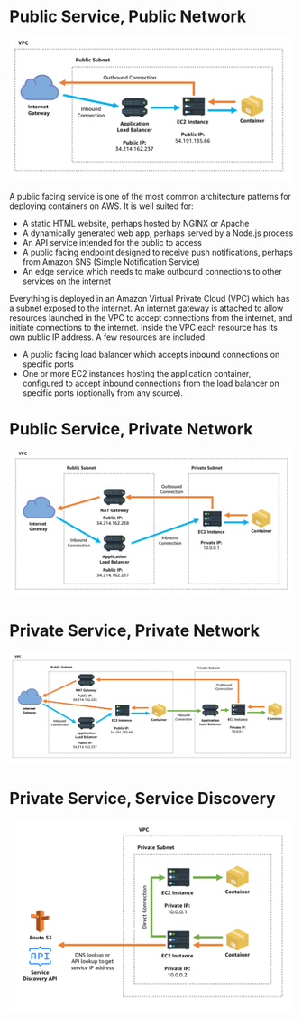 
# Public Service, Public Network

![](public-subnet-public-lb.png)

A public facing service is one of the most common architecture patterns for deploying containers on AWS. It is well suited for:

-   A static HTML website, perhaps hosted by NGINX or Apache
-   A dynamically generated web app, perhaps served by a Node.js process
-   An API service intended for the public to access
-   A public facing endpoint designed to receive push notifications, perhaps from Amazon SNS (Simple Notification Service)
-   An edge service which needs to make outbound connections to other services on the internet

Everything is deployed in an Amazon Virtual Private Cloud (VPC) which has a subnet exposed to the internet. An internet gateway is attached to allow resources launched in the VPC to accept connections from the internet, and initiate connections to the internet. Inside the VPC each resource has its own public IP address. A few resources are included:

-   A public facing load balancer which accepts inbound connections on specific ports
-   One or more EC2 instances hosting the application container, configured to accept inbound connections from the load balancer on specific ports (optionally from any source).





# Public Service, Private Network

![](private-subnet-public-lb.png)



# Private Service, Private Network

![](private-subnet-private-lb.png)



# Private Service, Service Discovery

![](private-subnet-private-service-discovery.png)
